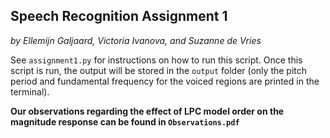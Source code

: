 Speech Recognition Assignment 1
-------------------------------
*by Ellemijn Galjaard, Victoria Ivanova, and Suzanne de Vries*
  
See ``assignment1.py`` for instructions on how to run this script. Once this script is run, the output will be stored in the ``output`` folder (only the pitch period and fundamental frequency for the voiced regions are printed in the terminal).  

**Our observations regarding the effect of LPC model order on the magnitude response can be found in ``Observations.pdf``**
